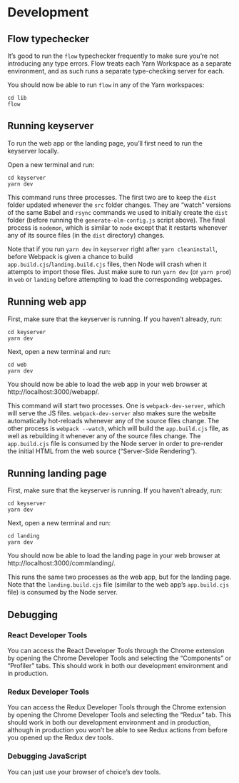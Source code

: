 # Development

## Flow typechecker

It’s good to run the `flow` typechecker frequently to make sure you’re not introducing any type errors. Flow treats each Yarn Workspace as a separate environment, and as such runs a separate type-checking server for each.

You should now be able to run `flow` in any of the Yarn workspaces:

```
cd lib
flow
```

## Running keyserver

To run the web app or the landing page, you’ll first need to run the keyserver locally.

Open a new terminal and run:

```
cd keyserver
yarn dev
```

This command runs three processes. The first two are to keep the `dist` folder updated whenever the `src` folder changes. They are “watch” versions of the same Babel and `rsync` commands we used to initially create the `dist` folder (before running the `generate-olm-config.js` script above). The final process is `nodemon`, which is similar to `node` except that it restarts whenever any of its source files (in the `dist` directory) changes.

Note that if you run `yarn dev` in `keyserver` right after `yarn cleaninstall`, before Webpack is given a chance to build `app.build.cjs`/`landing.build.cjs` files, then Node will crash when it attempts to import those files. Just make sure to run `yarn dev` (or `yarn prod`) in `web` or `landing` before attempting to load the corresponding webpages.

## Running web app

First, make sure that the keyserver is running. If you haven’t already, run:

```
cd keyserver
yarn dev
```

Next, open a new terminal and run:

```
cd web
yarn dev
```

You should now be able to load the web app in your web browser at http://localhost:3000/webapp/.

This command will start two processes. One is `webpack-dev-server`, which will serve the JS files. `webpack-dev-server` also makes sure the website automatically hot-reloads whenever any of the source files change. The other process is `webpack --watch`, which will build the `app.build.cjs` file, as well as rebuilding it whenever any of the source files change. The `app.build.cjs` file is consumed by the Node server in order to pre-render the initial HTML from the web source (“Server-Side Rendering”).

## Running landing page

First, make sure that the keyserver is running. If you haven’t already, run:

```
cd keyserver
yarn dev
```

Next, open a new terminal and run:

```
cd landing
yarn dev
```

You should now be able to load the landing page in your web browser at http://localhost:3000/commlanding/.

This runs the same two processes as the web app, but for the landing page. Note that the `landing.build.cjs` file (similar to the web app’s `app.build.cjs` file) is consumed by the Node server.

## Debugging

### React Developer Tools

You can access the React Developer Tools through the Chrome extension by opening the Chrome Developer Tools and selecting the “Components” or “Profiler” tabs. This should work in both our development environment and in production.

### Redux Developer Tools

You can access the Redux Developer Tools through the Chrome extension by opening the Chrome Developer Tools and selecting the “Redux” tab. This should work in both our development environment and in production, although in production you won’t be able to see Redux actions from before you opened up the Redux dev tools.

### Debugging JavaScript

You can just use your browser of choice’s dev tools.
